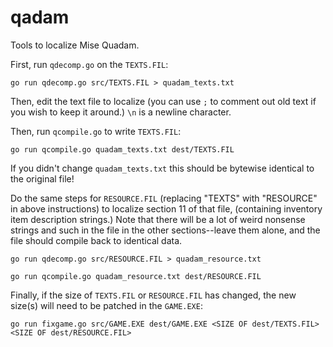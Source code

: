 # qadam

Tools to localize Mise Quadam.

First, run `qdecomp.go` on the `TEXTS.FIL`:

`go run qdecomp.go src/TEXTS.FIL > quadam_texts.txt`

Then, edit the text file to localize (you can use `;` to comment out old text if you wish to keep it around.) `\n` is a newline character.

Then, run `qcompile.go` to write `TEXTS.FIL`:

`go run qcompile.go quadam_texts.txt dest/TEXTS.FIL`

If you didn't change `quadam_texts.txt` this should be bytewise identical to the original file!

Do the same steps for `RESOURCE.FIL` (replacing "TEXTS" with "RESOURCE" in above instructions) to localize section 11 of that file, (containing inventory item description strings.)
Note that there will be a lot of weird nonsense strings and such in the file in the other sections--leave them alone, and the file should compile back to identical data.

`go run qdecomp.go src/RESOURCE.FIL > quadam_resource.txt`

`go run qcompile.go quadam_resource.txt dest/RESOURCE.FIL`

Finally, if the size of `TEXTS.FIL` or `RESOURCE.FIL` has changed, the new size(s) will need to be patched in the `GAME.EXE`:

`go run fixgame.go src/GAME.EXE dest/GAME.EXE <SIZE OF dest/TEXTS.FIL> <SIZE OF dest/RESOURCE.FIL>`

